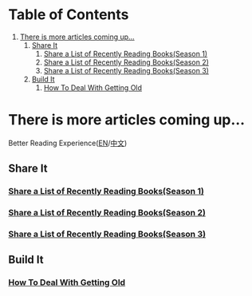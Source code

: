 
# Table of Contents

1.  [There is more articles coming up&#x2026;](#org0e3d9fc)
    1.  [Share It](#org03f408c)
        1.  [Share a List of Recently Reading Books(Season 1)](#org2ec35a0)
        2.  [Share a List of Recently Reading Books(Season 2)](#org983f7fe)
        3.  [Share a List of Recently Reading Books(Season 3)](#org71162f5)
    2.  [Build It](#orga75deb0)
        1.  [How To Deal With Getting Old](#org0900d82)


<a id="org0e3d9fc"></a>

# There is more articles coming up&#x2026;

Better Reading Experience([EN](https://tiglapiles.github.io/article/)/[中文](https://tiglapiles.github.io/article/src/README.zh.html))


<a id="org03f408c"></a>

## Share It


<a id="org2ec35a0"></a>

### [Share a List of Recently Reading Books(Season 1)](./src/recent_reading.md)


<a id="org983f7fe"></a>

### [Share a List of Recently Reading Books(Season 2)](./src/recent_reading2.zh.md)


<a id="org71162f5"></a>

### [Share a List of Recently Reading Books(Season 3)](./src/recent_reading3.zh.md)


<a id="orga75deb0"></a>

## Build It


<a id="org0900d82"></a>

### [How To Deal With Getting Old](./src/how_face_midnight.md)

